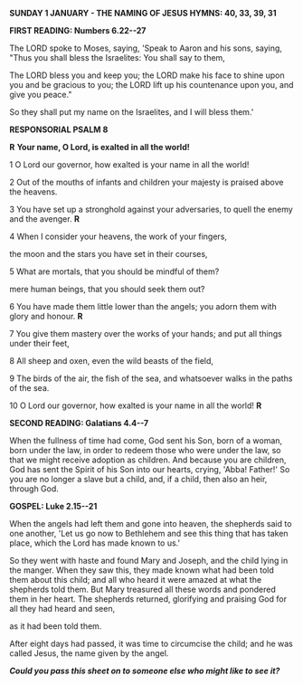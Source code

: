 **SUNDAY 1 JANUARY - THE NAMING OF JESUS HYMNS: 40, 33, 39, 31**

 

**FIRST READING: Numbers 6.22--27**

The LORD spoke to Moses, saying, 'Speak to Aaron and his sons, saying,
"Thus you shall bless the Israelites: You shall say to them,

The LORD bless you and keep you; the LORD make his face to shine upon
you and be gracious to you; the LORD lift up his countenance upon you,
and give you peace."

So they shall put my name on the Israelites, and I will bless them.'

 

**RESPONSORIAL PSALM 8**

 **R** **Your name, O Lord, is exalted in all the world!**

 1 O Lord our governor, how exalted is your name in all the world!

2 Out of the mouths of infants and children your majesty is praised
above the heavens.

3 You have set up a stronghold against your adversaries, to quell the
enemy and the avenger. **R**

4 When I consider your heavens, the work of your fingers,

the moon and the stars you have set in their courses,

5 What are mortals, that you should be mindful of them?

mere human beings, that you should seek them out?

6 You have made them little lower than the angels; you adorn them with
glory and honour. **R**

7 You give them mastery over the works of your hands; and put all things
under their feet,

8 All sheep and oxen, even the wild beasts of the field,

9 The birds of the air, the fish of the sea, and whatsoever walks in the
paths of the sea.

10 O Lord our governor, how exalted is your name in all the world! **R**

 

**SECOND READING: Galatians 4.4--7**

 When the fullness of time had come, God sent his Son, born of a woman,
born under the law, in order to redeem those who were under the law, so
that we might receive adoption as children. And because you are
children, God has sent the Spirit of his Son into our hearts, crying,
'Abba! Father!' So you are no longer a slave but a child, and, if a
child, then also an heir, through God.

 

**GOSPEL: Luke 2.15--21**

When the angels had left them and gone into heaven, the shepherds said
to one another, 'Let us go now to Bethlehem and see this thing that has
taken place, which the Lord has made known to us.'

So they went with haste and found Mary and Joseph, and the child lying
in the manger. When they saw this, they made known what had been told
them about this child; and all who heard it were amazed at what the
shepherds told them. But Mary treasured all these words and pondered
them in her heart. The shepherds returned, glorifying and praising God
for all they had heard and seen,

as it had been told them.

After eight days had passed, it was time to circumcise the child; and he
was called Jesus, the name given by the angel.

***Could you pass this sheet on to someone else who might like to see
it?***

